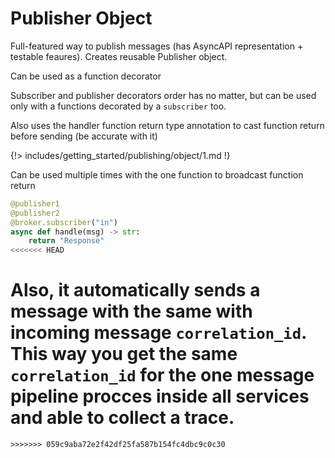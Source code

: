 # Publisher Object

Full-featured way to publish messages (has AsyncAPI representation + testable feaures).
Creates reusable Publisher object.

Can be used as a function decorator

Subscriber and publisher decorators order has no matter, but can be used only with a functions decorated by a `subscriber` too.

Also uses the handler function return type annotation to cast function return before sending (be accurate with it)

{!> includes/getting_started/publishing/object/1.md !}

Can be used multiple times with the one function to broadcast function return

```python
@publisher1
@publisher2
@broker.subscriber("in")
async def handle(msg) -> str:
    return "Response"
<<<<<<< HEAD
```

Also, it automatically sends a message with the same with incoming message `correlation_id`. This way you get the same `correlation_id` for the one message pipeline procces inside all services and able to collect a trace.
=======
```
>>>>>>> 059c9aba72e2f42df25fa587b154fc4dbc9c0c30

